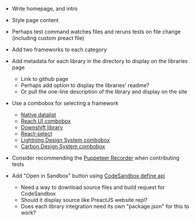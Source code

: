 * Write homepage, and intro
* Style page content
* Perhaps test command watches files and reruns tests on file change (including custom preact file)
* Add two frameworks to each category


* Add metadata for each library in the directory to display on the libraries page
	* Link to github page
	* Perhaps add option to display the libraries' readme?
	* Or pull the one-line description of the library and display on the site
* Use a combobox for selecting a framework
	* [Native datalist](https://caniuse.com/#feat=datalist)
	* [Reach UI combobox](https://ui.reach.tech/combobox/)
	* [Downshift library](https://downshift.netlify.com/)
	* [React-select](https://react-select.com/)
	* [Lightning Design System combobox](https://www.lightningdesignsystem.com/components/combobox/)
	* [Carbon Design System combobox](https://www.carbondesignsystem.com/components/dropdown/code/)
* Consider recommending the [Puppeteer Recorder](https://chrome.google.com/webstore/detail/puppeteer-recorder/djeegiggegleadkkbgopoonhjimgehda) when contributing tests


* Add "Open in Sandbox" button using [CodeSandbox define api](https://codesandbox.io/docs/importing#define-api)
	* Need a way to download source files and build request for CodeSandbox
	* Should it display source like PreactJS website repl?
	* Does each library integration need its own "package.json" for this to work?
